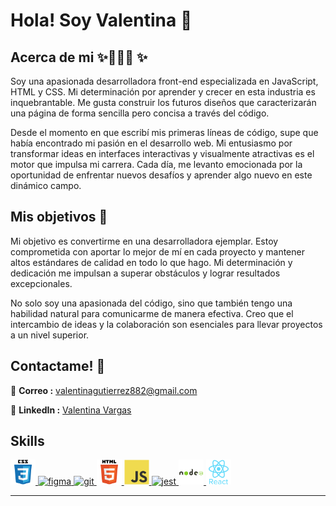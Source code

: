 # Hola! Soy Valentina 👋

## Acerca de  mi  ✨🙎🏼‍♀️ ✨

Soy una apasionada desarrolladora front-end especializada en JavaScript, HTML y CSS. Mi determinación por aprender y crecer en esta industria es inquebrantable. Me gusta construir los futuros diseños que caracterizarán una página de forma sencilla pero concisa a través del código.

Desde el momento en que escribí mis primeras líneas de código, supe que había encontrado mi pasión en el desarrollo web. Mi entusiasmo por transformar ideas en interfaces interactivas y visualmente atractivas es el motor que impulsa mi carrera. Cada día, me levanto emocionada por la oportunidad de enfrentar nuevos desafíos y aprender algo nuevo en este dinámico campo.

## Mis objetivos 🌟

Mi objetivo es convertirme en una desarrolladora ejemplar. Estoy comprometida con aportar lo mejor de mí en cada proyecto y mantener altos estándares de calidad en todo lo que hago. Mi determinación y dedicación me impulsan a superar obstáculos y lograr resultados excepcionales.

No solo soy una apasionada del código, sino que también tengo una habilidad natural para comunicarme de manera efectiva. Creo que el intercambio de ideas y la colaboración son esenciales para llevar proyectos a un nivel superior.


## Contactame! 📳

📧 **Correo :** 	valentinagutierrez882@gmail.com

📩 **LinkedIn :** [Valentina Vargas](https://www.linkedin.com/in/ingrid-valentina-vargas-gutierrez-6463991ab/)

## Skills
<p align="left"> <a href="https://www.w3schools.com/css/" target="_blank" rel="noreferrer"> <img src="https://raw.githubusercontent.com/devicons/devicon/master/icons/css3/css3-original-wordmark.svg" alt="css3" width="40" height="40"/> </a> <a href="https://www.figma.com/" target="_blank" rel="noreferrer"> <img src="https://www.vectorlogo.zone/logos/figma/figma-icon.svg" alt="figma" width="40" height="40"/> </a> <a href="https://git-scm.com/" target="_blank" rel="noreferrer"> <img src="https://www.vectorlogo.zone/logos/git-scm/git-scm-icon.svg" alt="git" width="40" height="40"/> </a> <a href="https://www.w3.org/html/" target="_blank" rel="noreferrer"> <img src="https://raw.githubusercontent.com/devicons/devicon/master/icons/html5/html5-original-wordmark.svg" alt="html5" width="40" height="40"/> </a> <a href="https://developer.mozilla.org/en-US/docs/Web/JavaScript" target="_blank" rel="noreferrer"> <img src="https://raw.githubusercontent.com/devicons/devicon/master/icons/javascript/javascript-original.svg" alt="javascript" width="40" height="40"/> </a> <a href="https://jestjs.io" target="_blank" rel="noreferrer"> <img src="https://www.vectorlogo.zone/logos/jestjsio/jestjsio-icon.svg" alt="jest" width="40" height="40"/> </a> <a href="https://nodejs.org" target="_blank" rel="noreferrer"> <img src="https://raw.githubusercontent.com/devicons/devicon/master/icons/nodejs/nodejs-original-wordmark.svg" alt="nodejs" width="40" height="40"/> </a> <a href="https://reactjs.org/" target="_blank" rel="noreferrer"> <img src="https://raw.githubusercontent.com/devicons/devicon/master/icons/react/react-original-wordmark.svg" alt="react" width="40" height="40"/> </a> </p>


---------------------------
